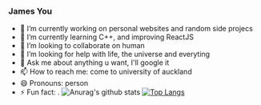 ### James You

<!--
**jameszu/jameszu** is a ✨ _special_ ✨ repository because its `README.md` (this file) appears on your GitHub profile.
-->


- 🔭 I’m currently working on personal websites and random side projecs
- 🌱 I’m currently learning C++, and improving ReactJS
- 👯 I’m looking to collaborate on human
- 🤔 I’m looking for help with life, the universe and everyting
- 💬 Ask me about anything u want, I'll google it
- 📫 How to reach me: come to university of auckland
- 😄 Pronouns: person
- ⚡ Fun fact: .
![Anurag's github stats](https://github-readme-stats.vercel.app/api?username=jameszu&count_private=true)
[![Top Langs](https://github-readme-stats.vercel.app/api/top-langs/?username=jameszu&layout=compact)](https://github.com/anuraghazra/github-readme-stats)
